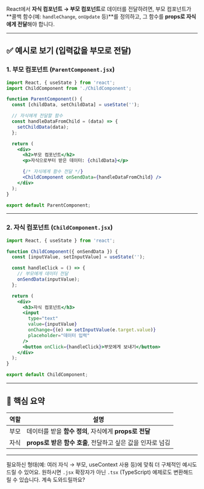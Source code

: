 React에서 **자식 컴포넌트 → 부모 컴포넌트**로 데이터를 전달하려면,
부모 컴포넌트가 \*\*콜백 함수(예: `handleChange`, `onUpdate` 등)\*\*를 정의하고,
그 함수를 **props로 자식에게 전달**해야 합니다.

---

## ✅ 예시로 보기 (입력값을 부모로 전달)

### 1. 부모 컴포넌트 (`ParentComponent.jsx`)

```jsx
import React, { useState } from 'react';
import ChildComponent from './ChildComponent';

function ParentComponent() {
  const [childData, setChildData] = useState('');

  // 자식에게 전달할 함수
  const handleDataFromChild = (data) => {
    setChildData(data);
  };

  return (
    <div>
      <h2>부모 컴포넌트</h2>
      <p>자식으로부터 받은 데이터: {childData}</p>

      {/* 자식에게 함수 전달 */}
      <ChildComponent onSendData={handleDataFromChild} />
    </div>
  );
}

export default ParentComponent;
```

---

### 2. 자식 컴포넌트 (`ChildComponent.jsx`)

```jsx
import React, { useState } from 'react';

function ChildComponent({ onSendData }) {
  const [inputValue, setInputValue] = useState('');

  const handleClick = () => {
    // 부모에게 데이터 전달
    onSendData(inputValue);
  };

  return (
    <div>
      <h3>자식 컴포넌트</h3>
      <input
        type="text"
        value={inputValue}
        onChange={(e) => setInputValue(e.target.value)}
        placeholder="데이터 입력"
      />
      <button onClick={handleClick}>부모에게 보내기</button>
    </div>
  );
}

export default ChildComponent;
```

---

## 🧠 핵심 요약

| 역할 | 설명                                     |
| -- | -------------------------------------- |
| 부모 | 데이터를 받을 **함수 정의**, 자식에게 **props로 전달**  |
| 자식 | **props로 받은 함수 호출**, 전달하고 싶은 값을 인자로 넘김 |

---

필요하신 형태(예: 여러 자식 → 부모, useContext 사용 등)에 맞춰 더 구체적인 예시도 드릴 수 있어요.
원하시면 `.jsx` 확장자가 아닌 `.tsx` (TypeScript) 예제로도 변환해드릴 수 있습니다.
계속 도와드릴까요?
